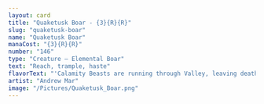 ```yaml
---
layout: card
title: "Quaketusk Boar - {3}{R}{R}"
slug: "quaketusk-boar"
name: "Quaketusk Boar"
manaCost: "{3}{R}{R}"
number: "146"
type: "Creature — Elemental Boar"
text: "Reach, trample, haste"
flavorText: "'Calamity Beasts are running through Valley, leaving death and destruction in their wake. I have a plan to stop them.'\n—Glarb, ruler of Fountainport"
artist: "Andrew Mar"
image: "/Pictures/Quaketusk_Boar.png"
---
```


